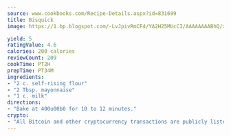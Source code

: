 ```yaml
---
source: www.cookbooks.com/Recipe-Details.aspx?id=831699
title: Bisquick
image: https://1.bp.blogspot.com/-LvJpivRmCF4/YA2H25MUcCI/AAAAAAAABhQ/xgndXuMf7Zopp5S4RExCblnSp5YGujfSQCLcBGAsYHQ/s320/8.png

yield: 5
ratingValue: 4.6
calories: 200 calories
reviewCount: 209
cookTime: PT2H
prepTime: PT34M
ingredients:
- "2 c. self-rising flour"
- "2 Tbsp. mayonnaise"
- "1 c. milk"
directions:
- "Bake at 400u00b0 for 10 to 12 minutes."
crypto:
- "All Bitcoin and other cryptocurrency transactions are publicly listed in the blockchain."
---
```

